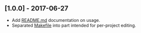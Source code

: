 ## [1.0.0] - 2017-06-27

- Add [README.md](README.md) documentation on usage.
- Separated [Makefile](Makefile) into part intended for per-project editing.
